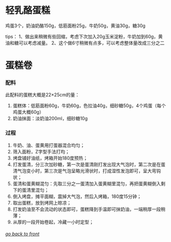 # 轻乳酪蛋糕

鸡蛋3个，奶油奶酪150g，低筋面粉25g，牛奶50g，黄油30g，糖30g

tips：
1、做出来稍微有些回缩，考虑下次加入20g玉米淀粉，牛奶加到60g，黄油和糖可以考虑减量。
2、这个做6寸稍微有点多，可以考虑整体量改成三分之二

# 蛋糕卷

### 配料
此配料的蛋糕大概是22×25cm的量：
1. 蛋糕体：低筋面粉60g，牛奶60g，色拉油40g，细砂糖50g，4个鸡蛋（每个鸡蛋大概60g）
2. 奶油抹面：淡奶油200ml，细砂糖10g

### 过程
1. 牛奶、油、蛋黄用打蛋器混合均匀；
2. 筛入面粉，Z字型手法打均；
3. 烤盘铺好油纸，烤箱开始180度预热；
4. 打发蛋清，分三次加砂糖，第一次是蛋清刚打发出现大气泡时，第二次是在蛋清气泡变小时，第三次是气泡呈略光滑状时，打成湿性发泡即可，呈大弯钩状；
5. 蛋清和蛋黄糊混匀：先取三分之一蛋清加入蛋黄糊里混匀，再把蛋黄糊倒入剩下的蛋清里混匀；
6. 倒入烤盘，摊平面糊，震掉大气泡，然后入烤箱，180度15分钟；
7. 取出蛋糕，放到烤网上晾凉；
8. 打发奶油至不会流动的状态即可，蛋糕降到手温即可抹奶油，一端稍厚一段稍薄；
9. 从厚的一段开始卷起，冷藏一小时定型；



###### [go back to front](https://zhengyunfeng.github.io/life.github.io)
